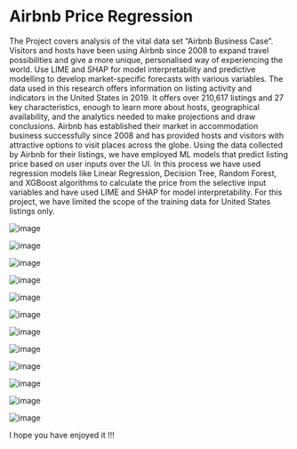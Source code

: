 # Airbnb Price Regression

The Project covers analysis of the vital data set “Airbnb Business Case”. Visitors and hosts have been using Airbnb since 2008 to expand travel possibilities and give a more unique, personalised way of experiencing the world. Use LIME and SHAP for model interpretability and predictive modelling to develop market-specific forecasts with various variables. The data used in this research offers information on listing activity and indicators in the United States in 2019. It offers over 210,617 listings and 27 key characteristics, enough to learn more about hosts, geographical availability, and the analytics needed to make projections and draw conclusions.
Airbnb has established their market in accommodation business successfully since 2008 and has provided hosts and visitors with attractive options to visit places across the globe. Using the data collected by Airbnb for their listings, we have employed ML models that predict listing price based on user inputs over the UI. In this process we have used regression models like Linear Regression, Decision Tree, Random Forest, and XGBoost algorithms to calculate the price from the selective input variables and have used LIME and SHAP for model interpretability. For this project, we have limited the scope of the training data for United States listings only.


![image](https://user-images.githubusercontent.com/50405283/169144227-5d519daa-a623-4b54-b2bc-a1b5fdf7b7ca.png)

![image](https://user-images.githubusercontent.com/50405283/169144263-1178da15-438e-481b-8176-088533c71b4b.png)

![image](https://user-images.githubusercontent.com/50405283/169144290-cc324aaa-1ee0-42b0-b786-b2f0aff324d0.png)

![image](https://user-images.githubusercontent.com/50405283/169144317-91795205-f07d-4b39-8c27-62baa102edf2.png)

![image](https://user-images.githubusercontent.com/50405283/169144351-8b1ec1cc-e614-46c1-ab9d-57d4b4e538ca.png)

![image](https://user-images.githubusercontent.com/50405283/169144376-87642ac6-39d3-4b1b-a374-fc62aab51685.png)

![image](https://user-images.githubusercontent.com/50405283/169144401-94b3dafa-fa0f-426d-9ac5-57e7e5412e5b.png)

![image](https://user-images.githubusercontent.com/50405283/169144449-cc98e8c6-8eb2-4504-8ab4-e356eeabc1d5.png)

![image](https://user-images.githubusercontent.com/50405283/169144467-b7fa8e0d-0b1f-4d16-bd88-42bef07302e3.png)

![image](https://user-images.githubusercontent.com/50405283/169144486-2ec8975b-8486-4807-bb16-083482590f12.png)

![image](https://user-images.githubusercontent.com/50405283/169144499-de80c085-7000-4f33-a3ac-42b72d010046.png)

![image](https://user-images.githubusercontent.com/50405283/169144737-46e4e9eb-f868-422d-b0cc-4fb107d9829f.png)

I hope you have enjoyed it !!!
